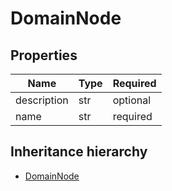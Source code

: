

# DomainNode

## Properties

Name | Type | Required
-------- | -------- | --------
description | str | optional
name | str | required




## Inheritance hierarchy


* [DomainNode](DomainNode.md)
